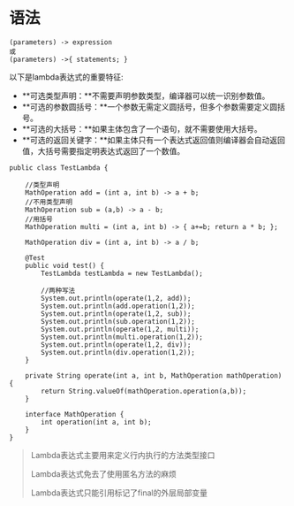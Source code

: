 # 语法

```
(parameters) -> expression
或
(parameters) ->{ statements; }
```

以下是lambda表达式的重要特征:

* **可选类型声明：**不需要声明参数类型，编译器可以统一识别参数值。
* **可选的参数圆括号：**一个参数无需定义圆括号，但多个参数需要定义圆括号。
* **可选的大括号：**如果主体包含了一个语句，就不需要使用大括号。
* **可选的返回关键字：**如果主体只有一个表达式返回值则编译器会自动返回值，大括号需要指定明表达式返回了一个数值。

```
public class TestLambda {

    //类型声明
    MathOperation add = (int a, int b) -> a + b;
    //不用类型声明
    MathOperation sub = (a,b) -> a - b;
    //用括号
    MathOperation multi = (int a, int b) -> { a+=b; return a * b; };

    MathOperation div = (int a, int b) -> a / b;

    @Test
    public void test() {
        TestLambda testLambda = new TestLambda();

        //两种写法
        System.out.println(operate(1,2, add));
        System.out.println(add.operation(1,2));
        System.out.println(operate(1,2, sub));
        System.out.println(sub.operation(1,2));
        System.out.println(operate(1,2, multi));
        System.out.println(multi.operation(1,2));
        System.out.println(operate(1,2, div));
        System.out.println(div.operation(1,2));
    }

    private String operate(int a, int b, MathOperation mathOperation) {
        return String.valueOf(mathOperation.operation(a,b));
    }

    interface MathOperation {
        int operation(int a, int b);
    }
}
```

> Lambda表达式主要用来定义行内执行的方法类型接口
>
> Lambda表达式免去了使用匿名方法的麻烦
>
> Lambda表达式只能引用标记了final的外层局部变量



